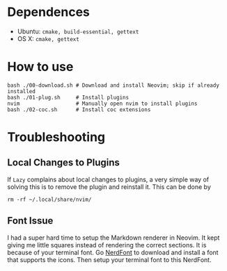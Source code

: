 # Dependences

- Ubuntu: `cmake, build-essential, gettext`
- OS X: `cmake, gettext`

# How to use

````
bash ./00-download.sh # Download and install Neovim; skip if already installed
bash ./01-plug.sh     # Install plugins
nvim                  # Manually open nvim to install plugins
bash ./02-coc.sh      # Install coc extensions
````

# Troubleshooting

## Local Changes to Plugins

If `Lazy` complains about local changes to plugins, a very simple way of
solving this is to remove the plugin and reinstall it. This can be done by

````
rm -rf ~/.local/share/nvim/
````

## Font Issue
I had a super hard time to setup the Markdown renderer in Neovim.
It kept giving me little squares instead of rendering the correct sections.
It is because of your terminal font. Go [NerdFont](https://www.nerdfonts.com/#downloads)
to download and install a font that supports the icons. Then setup your terminal
font to this NerdFont.
